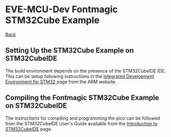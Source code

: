 # EVE-MCU-Dev Fontmagic STM32Cube Example

[Back](../README.md)

## Setting Up the STM32Cube Example on STM32CubeIDE

The build environment depends on the presence of the STM32CubeIDE IDE. This can be setup following instructions in the [Integrated Development Environment for STM32](https://www.st.com/en/development-tools/stm32cubeide.html) page from the ARM website.

## Compiling the Fontmagic STM32Cube Example on STM32CubeIDE

The instructions for compiling and programming the pico can be followed from the STM32CubeIDE User's Guide available from the [Introduction to STM32CubeIDE](https://www.st.com/en/development-tools/stm32cubeide.html#documentation) page.
